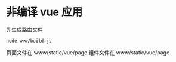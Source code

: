 # 非编译 vue 应用

先生成路由文件
```
node www/build.js
```

页面文件在 www/static/vue/page
组件文件在 www/static/vue/page
